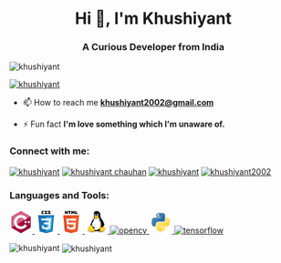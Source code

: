 <h1 align="center">Hi 👋, I'm Khushiyant</h1>
<h3 align="center">A Curious Developer from India</h3>

<p align="left"> <img src="https://komarev.com/ghpvc/?username=khushiyant&label=Profile%20views&color=0e75b6&style=flat" alt="khushiyant" /> </p>

<p align="left"> <a href="https://github.com/ryo-ma/github-profile-trophy"><img src="https://github-profile-trophy.vercel.app/?username=khushiyant" alt="khushiyant" /></a> </p>

- 📫 How to reach me **khushiyant2002@gmail.com**

- ⚡ Fun fact **I'm love something which I'm unaware of.**

<h3 align="left">Connect with me:</h3>
<p align="left">
<a href="https://linkedin.com/in/khushiyant" target="blank"><img align="center" src="https://raw.githubusercontent.com/rahuldkjain/github-profile-readme-generator/master/src/images/icons/Social/linked-in-alt.svg" alt="khushiyant" height="30" width="40" /></a>
<a href="https://www.youtube.com/c/khushiyant chauhan" target="blank"><img align="center" src="https://raw.githubusercontent.com/rahuldkjain/github-profile-readme-generator/master/src/images/icons/Social/youtube.svg" alt="khushiyant chauhan" height="30" width="40" /></a>
<a href="https://www.codechef.com/users/khushiyant" target="blank"><img align="center" src="https://cdn.jsdelivr.net/npm/simple-icons@3.1.0/icons/codechef.svg" alt="khushiyant" height="30" width="40" /></a>
<a href="https://www.hackerrank.com/khushiyant2002" target="blank"><img align="center" src="https://raw.githubusercontent.com/rahuldkjain/github-profile-readme-generator/master/src/images/icons/Social/hackerrank.svg" alt="khushiyant2002" height="30" width="40" /></a>
</p>

<h3 align="left">Languages and Tools:</h3>
<p align="left"> <a href="https://www.w3schools.com/cpp/" target="_blank"> <img src="https://raw.githubusercontent.com/devicons/devicon/master/icons/cplusplus/cplusplus-original.svg" alt="cplusplus" width="40" height="40"/> </a> <a href="https://www.w3schools.com/css/" target="_blank"> <img src="https://raw.githubusercontent.com/devicons/devicon/master/icons/css3/css3-original-wordmark.svg" alt="css3" width="40" height="40"/> </a> <a href="https://www.w3.org/html/" target="_blank"> <img src="https://raw.githubusercontent.com/devicons/devicon/master/icons/html5/html5-original-wordmark.svg" alt="html5" width="40" height="40"/> </a> <a href="https://www.linux.org/" target="_blank"> <img src="https://raw.githubusercontent.com/devicons/devicon/master/icons/linux/linux-original.svg" alt="linux" width="40" height="40"/> </a> <a href="https://opencv.org/" target="_blank"> <img src="https://www.vectorlogo.zone/logos/opencv/opencv-icon.svg" alt="opencv" width="40" height="40"/> </a> <a href="https://www.python.org" target="_blank"> <img src="https://raw.githubusercontent.com/devicons/devicon/master/icons/python/python-original.svg" alt="python" width="40" height="40"/> </a> <a href="https://www.tensorflow.org" target="_blank"> <img src="https://www.vectorlogo.zone/logos/tensorflow/tensorflow-icon.svg" alt="tensorflow" width="40" height="40"/> </a> </p>

<p><img align="left" src="https://github-readme-stats.vercel.app/api/top-langs?username=khushiyant&show_icons=true&theme=dark&locale=en&layout=compact" alt="khushiyant" /></p>

<p>&nbsp;<img align="center" src="https://github-readme-stats.vercel.app/api?username=khushiyant&show_icons=true&theme=dark&locale=en" alt="khushiyant" /></p>
